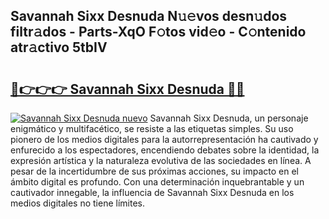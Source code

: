 ## Savannah Sixx Desnuda N𝚞𝚎vos desn𝚞dos filtr𝚊dos - Parts-XqO F𝚘tos vid𝚎o - C𝚘ntenido atr𝚊ctivo 5tbIV

# <h2><a href="http://mb8swz.tromn.icu/?c=Savannah+Sixx+Desnuda">🔗👉👉👉 Savannah Sixx Desnuda 🔗🔗</a></h2>

[![Savannah Sixx Desnuda nuevo](https://i.imgur.com/pEAQMta.gif)](http://mb8swz.tromn.icu/?c=Savannah+Sixx+Desnuda)
Savannah Sixx Desnuda, un personaje enigmático y multifacético, se resiste a las etiquetas simples. Su uso pionero de los medios digitales para la autorrepresentación ha cautivado y enfurecido a los espectadores, encendiendo debates sobre la identidad, la expresión artística y la naturaleza evolutiva de las sociedades en línea. A pesar de la incertidumbre de sus próximas acciones, su impacto en el ámbito digital es profundo. Con una determinación inquebrantable y un cautivador innegable, la influencia de Savannah Sixx Desnuda en los medios digitales no tiene límites.
